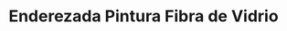 ---
title: "Enderezada Pintura Fibra de Vidrio"
url: /quito/enderezada-pintura-fibra-de-vidrio/
shop: Autoteile
---
